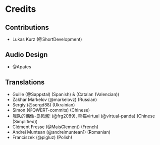 # Credits
## Contributions
 - Lukas Kurz (@ShortDevelopment)

## Audio Design
 - @Apates
 
## Translations
 - Guille (@Sappstal) (Spanish) & (Catalan (Valencian))
 - Zakhar Markelov (@markelovz) (Russian)
 - Sergiy (@sergd88) (Ukrainian)
 - Simon (@QWERT-commits) (Chinese)
 - 舰队的偶像-岛风酱! (@frg2089), 熊猫virtual (@virtual-panda) (Chinese (Simplified))
 - Clément Fresse (@MaisClement) (French)
 - Andrei Muntean (@andreimuntean1) (Romanian)
 - Franciszek (@pigluz) (Polish)
